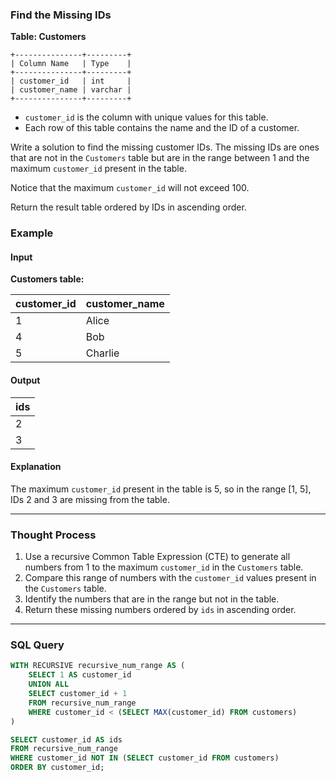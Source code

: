 ### Find the Missing IDs
**Table: Customers**
```
+---------------+---------+
| Column Name   | Type    |
+---------------+---------+
| customer_id   | int     |
| customer_name | varchar |
+---------------+---------+
```
- `customer_id` is the column with unique values for this table.
- Each row of this table contains the name and the ID of a customer.

Write a solution to find the missing customer IDs. The missing IDs are ones that are not in the `Customers` table but are in the range between 1 and the maximum `customer_id` present in the table.

Notice that the maximum `customer_id` will not exceed 100.

Return the result table ordered by IDs in ascending order.

### Example

#### Input

**Customers table:**

| customer_id | customer_name |
|-------------|---------------|
| 1           | Alice         |
| 4           | Bob           |
| 5           | Charlie       |

#### Output

| ids |
|-----|
| 2   |
| 3   |

#### Explanation

The maximum `customer_id` present in the table is 5, so in the range [1, 5], IDs 2 and 3 are missing from the table.

---

### Thought Process

1. Use a recursive Common Table Expression (CTE) to generate all numbers from 1 to the maximum `customer_id` in the `Customers` table.
2. Compare this range of numbers with the `customer_id` values present in the `Customers` table.
3. Identify the numbers that are in the range but not in the table.
4. Return these missing numbers ordered by `ids` in ascending order.

---

### SQL Query

```sql
WITH RECURSIVE recursive_num_range AS (
    SELECT 1 AS customer_id
    UNION ALL
    SELECT customer_id + 1
    FROM recursive_num_range
    WHERE customer_id < (SELECT MAX(customer_id) FROM customers)
)

SELECT customer_id AS ids
FROM recursive_num_range
WHERE customer_id NOT IN (SELECT customer_id FROM customers)
ORDER BY customer_id;
